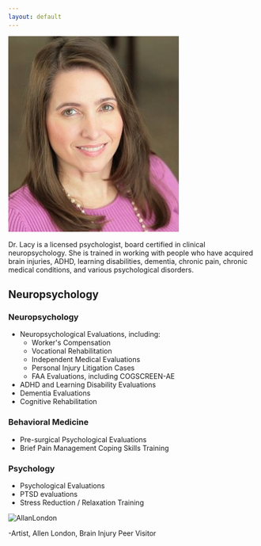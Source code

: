 ```yaml
---
layout: default
---
```


<div class="about-dr-lacy">
  <img src="images/rachel-lacy.jpg">
  <p>
    Dr. Lacy is a licensed psychologist, board certified in clinical neuropsychology. She is trained in working
    with people who have acquired brain injuries, ADHD, learning disabilities, dementia, chronic pain,
    chronic medical conditions, and various psychological disorders.
  </p>
  <div class="clear"></div>
</div>


## Neuropsychology

### Neuropsychology
* Neuropsychological Evaluations, including:
  * Worker's Compensation
  * Vocational Rehabilitation
  * Independent Medical Evaluations
  * Personal Injury Litigation Cases
  * FAA Evaluations, including COGSCREEN-AE 
* ADHD and Learning Disability Evaluations
* Dementia Evaluations
* Cognitive Rehabilitation

### Behavioral Medicine
* Pre-surgical Psychological Evaluations
* Brief Pain Management Coping Skills Training

### Psychology
* Psychological Evaluations
* PTSD evaluations
* Stress Reduction / Relaxation Training

![AllanLondon](../images/AllanLondon.jpg)

-Artist, Allen London, Brain Injury Peer Visitor
